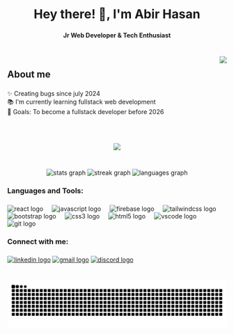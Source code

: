 <h1 align="center">Hey there! 👋, I'm Abir Hasan</h1>

###

<h4 align="center">Jr Web Developer & Tech Enthusiast</h4>

###

<br clear="both">

<img align="right" height="200" src="https://gifdb.com/images/high/computer-system-coding-j3szfjv9fwb5at9x.gif"  />

###

<h2 align="left">About me</h2>

###

<p align="left">✨ Creating bugs since july 2024<br>📚 I'm currently learning fullstack web development<br>🎯 Goals: To become a fullstack developer before 2026</p>

###

<br clear="both">

<div align="center">
  <img src="https://visitor-badge.laobi.icu/badge?page_id=abir301.abir301&left_color=slategrey"  />
</div>

###

<br clear="both">

<div align="center">
  <img src="https://github-readme-stats.vercel.app/api?username=abir301&hide_title=false&hide_rank=false&show_icons=true&include_all_commits=true&count_private=true&disable_animations=false&theme=dracula&locale=en&hide_border=false" height="150" alt="stats graph"  />
  <img src="https://streak-stats.demolab.com?user=abir301&locale=en&mode=daily&theme=dracula&hide_border=false&border_radius=5" height="150" alt="streak graph"  />
  <img src="https://github-readme-stats.vercel.app/api/top-langs?username=abir301&locale=en&hide_title=false&layout=compact&card_width=320&langs_count=10&theme=dracula&hide_border=false" height="150" alt="languages graph"  />
</div>

###

<h3 align="left">Languages and Tools:</h3>

###

<div align="left">
  <img src="https://cdn.jsdelivr.net/gh/devicons/devicon/icons/react/react-original.svg" height="40" alt="react logo"  />
  <img width="12" />
  <img src="https://cdn.jsdelivr.net/gh/devicons/devicon/icons/javascript/javascript-original.svg" height="40" alt="javascript logo"  />
  <img width="12" />
  <img src="https://cdn.jsdelivr.net/gh/devicons/devicon/icons/firebase/firebase-plain.svg" height="40" alt="firebase logo"  />
  <img width="12" />
  <img src="https://cdn.simpleicons.org/tailwindcss/06B6D4" height="40" alt="tailwindcss logo"  />
  <img width="12" />
  <img src="https://cdn.simpleicons.org/bootstrap/7952B3" height="40" alt="bootstrap logo"  />
  <img width="12" />
  <img src="https://cdn.simpleicons.org/css3/1572B6" height="40" alt="css3 logo"  />
  <img width="12" />
  <img src="https://cdn.simpleicons.org/html5/E34F26" height="40" alt="html5 logo"  />
  <img width="12" />
  <img src="https://cdn.jsdelivr.net/gh/devicons/devicon/icons/vscode/vscode-original.svg" height="40" alt="vscode logo"  />
  <img width="12" />
  <img src="https://cdn.jsdelivr.net/gh/devicons/devicon/icons/git/git-original.svg" height="40" alt="git logo"  />
</div>

###

<h3 align="left">Connect with me:</h3>

###

<div align="left">
    <a href=""><img href=""
            src="https://img.shields.io/static/v1?message=LinkedIn&logo=linkedin&label=&color=0077B5&logoColor=white&labelColor=&style=for-the-badge"
            height="35" alt="linkedin logo" /></a>
    <a href="mailto:abir.hasan2003s.email@gmail.com"> <img
            src="https://img.shields.io/static/v1?message=Gmail&logo=gmail&label=&color=D14836&logoColor=white&labelColor=&style=for-the-badge"
            height="35" alt="gmail logo" /></a>
    <a href="https://discord.com/users/663981463703912469"><img
            src="https://img.shields.io/static/v1?message=Discord&logo=discord&label=&color=7289DA&logoColor=white&labelColor=&style=for-the-badge"
            height="35" alt="discord logo" /></a>
</div>

###

<br clear="both">

<img src="https://raw.githubusercontent.com/abir301/abir301/output/snake.svg" alt="Snake animation" />

###
